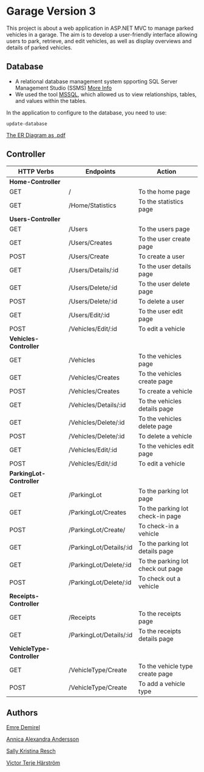# Garage Version 3
This project is about a web application in ASP.NET MVC to manage parked vehicles in a garage. The aim is to develop a user-friendly interface allowing users to park, retrieve, and edit vehicles, as well as display overviews and details of parked vehicles.

## Database

- A relational database management system spporting SQL Server Management Studio (SSMS) [More Info](https://learn.microsoft.com/en-us/sql/ssms/sql-server-management-studio-ssms?view=sql-server-ver16)
- We used the tool [MSSQL](https://www.microsoft.com/en-us/sql-server/sql-server-downloads), which allowed us to view relationships, tables, and values within the tables.

In the application to configure to the database, you need to use: 
```
update-database

```
[The ER Diagram as .pdf](https://github.com/98emre/GarageVersion3/blob/master/ER-Diagram.pdf)

## Controller

| HTTP Verbs | Endpoints | Action |
| --------- | --------- | --------- |
| **Home-Controller** | | |
| GET | / | To the home page |
| GET | /Home/Statistics | To the statistics page|
| **Users-Controller** | | |
| GET | /Users | To the users page |
| GET | /Users/Creates | To the user create page |
| POST | /Users/Create | To create a user |
| GET | /Users/Details/:id | To the user details page |
| GET | /Users/Delete/:id | To the user delete page |
| POST | /Users/Delete/:id | To delete a user |
| GET | /Users/Edit/:id | To the user edit page |
| POST | /Vehicles/Edit/:id | To edit a vehicle |
| **Vehicles-Controller** | | |
| GET | /Vehicles | To the vehicles page |
| GET | /Vehicles/Creates | To the vehicles create page |
| POST | /Vehicles/Creates | To create a vehicle |
| GET | /Vehicles/Details/:id | To the vehicles details page |
| GET | /Vehicles/Delete/:id | To the vehicles delete page |
| POST | /Vehicles/Delete/:id | To delete a vehicle |
| GET | /Vehicles/Edit/:id | To the vehicles edit page |
| POST | /Vehicles/Edit/:id | To edit a vehicle |
| **ParkingLot-Controller** | | |
| GET | /ParkingLot | To the parking lot page |
| GET | /ParkingLot/Creates | To the parking lot check-in page |
| POST | /ParkingLot/Create/ | To check-in a vehicle |
| GET | /ParkingLot/Details/:id | To the parking lot details page |
| GET | /ParkingLot/Delete/:id | To the parking lot check out page |
| POST | /ParkingLot/Delete/:id | To check out a vehicle |
| **Receipts-Controller** | | |
| GET | /Receipts | To the receipts page |
| GET | /ParkingLot/Details/:id | To the receipts details page |
| **VehicleType-Controller** | | |
| GET | /VehicleType/Create | To the vehicle type create page |
| POST | /VehicleType/Create | To add a vehicle type |

## Authors
[Emre Demirel](https://github.com/98emre)

[Annica Alexandra Andersson](https://github.com/Annisson)

[Sally Kristina Resch](https://github.com/SallyResch)

[Victor Terje Härström](https://github.com/ViceSyndicate)

